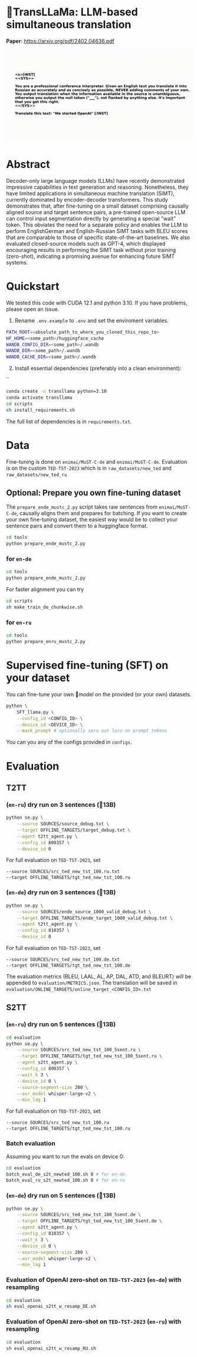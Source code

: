 # 🦙TransLLaMa: LLM-based simultaneous translation

**Paper**: https://arxiv.org/pdf/2402.04636.pdf

![asdf](assets/output.gif)

# Abstract

Decoder-only large language models (LLMs) have recently demonstrated impressive capabilities in text generation and reasoning. Nonetheless, they have limited applications in simultaneous machine translation (SiMT), currently dominated by encoder-decoder transformers. This study demonstrates that, after fine-tuning on a small dataset comprising causally aligned source and target sentence pairs, a pre-trained open-source LLM can control input segmentation directly by generating a special "wait" token. This obviates the need for a separate policy and enables the LLM to perform EnglishGerman and English-Russian SiMT tasks with BLEU scores that are comparable to those of specific state-of-the-art baselines. We also evaluated closed-source models such as GPT-4,
which displayed encouraging results in performing the SiMT task without prior training (zero-shot), indicating a promising avenue for enhancing future SiMT systems.


# Quickstart

We tested this code with CUDA 12.1 and python 3.10. If you have problems, please open an issue.

1) Rename `.env.example` to `.env` and set the enviroment variables.

```bash
PATH_ROOT=<absolute_path_to_where_you_cloned_this_repo_to>
HF_HOME=<some_path>/huggingface_cache
WANDB_CONFIG_DIR=<some_path>/.wandb
WANDB_DIR=<some_path>/.wandb
WANDB_CACHE_DIR=<some_path>/.wandb
```

2) Install essential dependencies (preferably into a clean environment):

``

```bash
conda create -n transllama python=3.10
conda activate transllama
cd scripts
sh install_requirements.sh
```

The full list of dependencies is in `requirements.txt`.

# Data

Fine-tuning is done on `enimai/MuST-C-de` and `enimai/MuST-C-de`. Evaluation is on the custom `TED-TST-2023` which is in `raw_datasets/new_ted` and `raw_datasets/new_ted_ru`

## Optional: Prepare you own fine-tuning dataset


The `prepare_ende_mustc_2.py` script takes raw sentences from `enimai/MuST-C-de`, causally aligns them and prepares for batching. If you want to create your own fine-tuning dataset, the easiest way would be to collect your sentence pairs and convert them to a huggingface format.

```bash
cd tools
python prepare_ende_mustc_2.py
```

### for `en-de`

```bash
cd tools
python prepare_ende_mustc_2.py
```

For faster alignment you can try

```bash
cd scripts
sh make_train_de_chunkwise.sh
```

### for `en-ru`

```bash
cd tools
python prepare_enru_mustc_2.py
```

# Supervised fine-tuning (SFT) on your dataset

You can fine-tune your own 🤗model on the provided (or your own) datasets.

```bash
python \
    SFT_llama.py \
    --config_id <CONFIG_ID> \
    --device_id <DEVICE_ID> \
    --mask_prompt # optionally zero out loss on prompt tokens
```

You can you any of the configs provided in `configs`.

# Evaluation

## T2TT 

### (`en-ru`) dry run on 3 sentences (🦙13B)

```bash
python se.py \
    --source SOURCES/source_debug.txt \
    --target OFFLINE_TARGETS/target_debug.txt \
    --agent t2tt_agent.py \
    --config_id 800357 \
    --device_id 0
```

For full evaluation on `TED-TST-2023`, set

```
--source SOURCES/src_ted_new_tst_100.ru.txt
--target OFFLINE_TARGETS/tgt_ted_new_tst_100.ru
```

### (`en-de`) dry run on 3 sentences (🦙13B)

```bash
python se.py \
    --source SOURCES/ende_source_1000_valid_debug.txt \
    --target OFFLINE_TARGETS/ende_target_1000_valid_debug.txt \
    --agent t2tt_agent.py \
    --config_id 810357 \
    --device_id 0
```

For full evaluation on `TED-TST-2023`, set

```
--source SOURCES/src_ted_new_tst_100.de.txt
--target OFFLINE_TARGETS/tgt_ted_new_tst_100.de
```

The evaluation metrics (BLEU, LAAL, AL, AP, DAL, ATD, and BLEURT) will be appended to `evaluation/METRICS.json`. The translation will be saved in `evaluation/ONLINE_TARGETS/online_target_<CONFIG_ID>.txt`

## S2TT 

### (`en-ru`) dry run on 5 sentences (🦙13B)

```bash
cd evaluation
python se.py \
    --source SOURCES/src_ted_new_tst_100_5sent.ru \
    --target OFFLINE_TARGETS/tgt_ted_new_tst_100_5sent.ru \
    --agent s2tt_agent.py \
    --config_id 800357 \
    --wait_k 3 \
    --device_id 0 \
    --source-segment-size 200 \
    --asr_model whisper-large-v2 \
    --min_lag 1
```
For full evaluation on `TED-TST-2023`, set

```
--source SOURCES/src_ted_new_tst_100.ru
--target OFFLINE_TARGETS/tgt_ted_new_tst_100.ru
```

### Batch evaluation

Assuming you want to run the evals on device 0:

```bash
cd evaluation
batch_eval_de_s2t_newted_100.sh 0 # for en-de
batch_eval_ru_s2t_newted_100.sh 0 # for en-ru
```

### (`en-de`) dry run on 5 sentences (🦙13B)

```bash
python se.py \
    --source SOURCES/src_ted_new_tst_100_5sent.de \
    --target OFFLINE_TARGETS/tgt_ted_new_tst_100_5sent.de \
    --agent s2tt_agent.py \
    --config_id 810357 \
    --wait_k 3 \
    --device_id 0 \
    --source-segment-size 200 \
    --asr_model whisper-large-v2 \
    --min_lag 1
```

### Evaluation of OpenAI zero-shot on `TED-TST-2023` (`en-de`) with resampling

```bash
cd evaluation
sh eval_openai_s2tt_w_resamp_DE.sh
```

### Evaluation of OpenAI zero-shot on `TED-TST-2023` (`en-ru`) with resampling

```bash
cd evaluation
sh eval_openai_s2tt_w_resamp_RU.sh